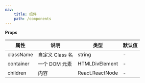 ```yaml
---
nav:
    title: 组件
    path: /components
---
```


<code src="./demo/index.tsx"></code>

**Props**

| 属性      | 说明            | 类型            | 默认值 |
| --------- | --------------- | --------------- | ------ |
| className | 自定义 Class 名 | string          | -      |
| container | 一个 DOM 元素   | HTMLDivElement  | -      |
| children  | 内容            | React.ReactNode | -      |
